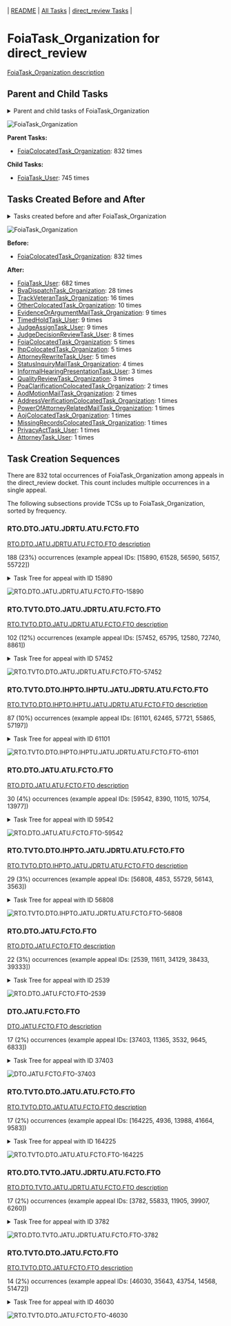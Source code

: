 <!-- DO NOT EDIT THIS FILE.  This file is autogenerated. -->
| [README](../README.md) | [All Tasks](../alltasks.md) | [direct_review Tasks](tasklist.md) |

# FoiaTask_Organization for direct_review

[FoiaTask_Organization description](../descr/FoiaTask_Organization.md)

## Parent and Child Tasks

<details><summary markdown='span'>Parent and child tasks of FoiaTask_Organization
</summary>

```
digraph G {
rankdir=LR;
node [shape=box]
"FoiaTask_Organization" -> "FoiaTask_User" [label=745]
"FoiaColocatedTask_Organization" -> "FoiaTask_Organization" [label=832]
}
```
</details>

![FoiaTask_Organization](dot/FoiaTask_Organization-parentchild.dot.png)

**Parent Tasks:**

   * [FoiaColocatedTask_Organization](FoiaColocatedTask_Organization.md): 832 times

**Child Tasks:**

   * [FoiaTask_User](FoiaTask_User.md): 745 times

## Tasks Created Before and After

<details><summary markdown='span'>Tasks created before and after FoiaTask_Organization</summary>

```
digraph G {
rankdir=LR;

"FoiaTask_Organization" -> "FoiaTask_User" [label=682]
"FoiaTask_Organization" -> "BvaDispatchTask_Organization" [label=28]
"FoiaTask_Organization" -> "TrackVeteranTask_Organization" [label=16]
"FoiaTask_Organization" -> "OtherColocatedTask_Organization" [label=10]
"FoiaTask_Organization" -> "TimedHoldTask_User" [label=9]
"FoiaTask_Organization" -> "JudgeAssignTask_User" [label=9]
"FoiaTask_Organization" -> "EvidenceOrArgumentMailTask_Organization" [label=9]
"FoiaTask_Organization" -> "JudgeDecisionReviewTask_User" [label=8]
"FoiaTask_Organization" -> "IhpColocatedTask_Organization" [label=5]
"FoiaTask_Organization" -> "FoiaColocatedTask_Organization" [label=5]
"FoiaTask_Organization" -> "AttorneyRewriteTask_User" [label=5]
"FoiaTask_Organization" -> "StatusInquiryMailTask_Organization" [label=4]
"FoiaTask_Organization" -> "QualityReviewTask_Organization" [label=3]
"FoiaTask_Organization" -> "InformalHearingPresentationTask_User" [label=3]
"FoiaTask_Organization" -> "PoaClarificationColocatedTask_Organization" [label=2]
"FoiaTask_Organization" -> "AodMotionMailTask_Organization" [label=2]
"FoiaTask_Organization" -> "PrivacyActTask_User" [label=1]
"FoiaTask_Organization" -> "PowerOfAttorneyRelatedMailTask_Organization" [label=1]
"FoiaTask_Organization" -> "MissingRecordsColocatedTask_Organization" [label=1]
"FoiaTask_Organization" -> "AttorneyTask_User" [label=1]
"FoiaTask_Organization" -> "AojColocatedTask_Organization" [label=1]
"FoiaTask_Organization" -> "AddressVerificationColocatedTask_Organization" [label=1]
"FoiaColocatedTask_Organization" -> "FoiaTask_Organization" [label=832]
}
```
</details>

![FoiaTask_Organization](dot/FoiaTask_Organization.dot.png)

**Before:**

   * [FoiaColocatedTask_Organization](FoiaColocatedTask_Organization.md): 832 times

**After:**

   * [FoiaTask_User](FoiaTask_User.md): 682 times
   * [BvaDispatchTask_Organization](BvaDispatchTask_Organization.md): 28 times
   * [TrackVeteranTask_Organization](TrackVeteranTask_Organization.md): 16 times
   * [OtherColocatedTask_Organization](OtherColocatedTask_Organization.md): 10 times
   * [EvidenceOrArgumentMailTask_Organization](EvidenceOrArgumentMailTask_Organization.md): 9 times
   * [TimedHoldTask_User](TimedHoldTask_User.md): 9 times
   * [JudgeAssignTask_User](JudgeAssignTask_User.md): 9 times
   * [JudgeDecisionReviewTask_User](JudgeDecisionReviewTask_User.md): 8 times
   * [FoiaColocatedTask_Organization](FoiaColocatedTask_Organization.md): 5 times
   * [IhpColocatedTask_Organization](IhpColocatedTask_Organization.md): 5 times
   * [AttorneyRewriteTask_User](AttorneyRewriteTask_User.md): 5 times
   * [StatusInquiryMailTask_Organization](StatusInquiryMailTask_Organization.md): 4 times
   * [InformalHearingPresentationTask_User](InformalHearingPresentationTask_User.md): 3 times
   * [QualityReviewTask_Organization](QualityReviewTask_Organization.md): 3 times
   * [PoaClarificationColocatedTask_Organization](PoaClarificationColocatedTask_Organization.md): 2 times
   * [AodMotionMailTask_Organization](AodMotionMailTask_Organization.md): 2 times
   * [AddressVerificationColocatedTask_Organization](AddressVerificationColocatedTask_Organization.md): 1 times
   * [PowerOfAttorneyRelatedMailTask_Organization](PowerOfAttorneyRelatedMailTask_Organization.md): 1 times
   * [AojColocatedTask_Organization](AojColocatedTask_Organization.md): 1 times
   * [MissingRecordsColocatedTask_Organization](MissingRecordsColocatedTask_Organization.md): 1 times
   * [PrivacyActTask_User](PrivacyActTask_User.md): 1 times
   * [AttorneyTask_User](AttorneyTask_User.md): 1 times

## Task Creation Sequences

There are 832 total occurrences of FoiaTask_Organization among appeals in the direct_review docket.  This count includes multiple occurrences in a single appeal.

The following subsections provide TCSs up to FoiaTask_Organization, sorted by frequency.

### RTO.DTO.JATU.JDRTU.ATU.FCTO.FTO

[RTO.DTO.JATU.JDRTU.ATU.FCTO.FTO description](../descr/RTO.DTO.JATU.JDRTU.ATU.FCTO.FTO.md)

188 (23%) occurrences (example appeal IDs: [15890, 61528, 56590, 56157, 55722])

<details><summary markdown='span'>Task Tree for appeal with ID 15890</summary>

```
@startuml
skinparam {
  ObjectBorderColor #555
  ObjectBorderThickness 0
  ObjectFontStyle bold
  ObjectFontSize 14
  ObjectAttributeFontColor #333
  ObjectAttributeFontSize 12
}
  object 0.RootTask #8dd3c7 {
Organization
}
  object 1.TrackVeteranTask #bebada {
Organization
}
  object 2.DistributionTask #ffffb3 {
Organization
}
  object 3.InformalHearingPresentationTask #fdb462 {
Organization
}
  object 4.JudgeAssignTask #ccebc5 {
User
}
  object 5.JudgeDecisionReviewTask #d9d9d9 {
User
}
  object 6.AttorneyTask #bc80bd {
User
}
  object 7.FoiaColocatedTask #fccde5 {
Organization
}
  object 8.FoiaTask #fb8072 {
Organization  <back:white>    </back>
}
  object 9.BvaDispatchTask #b3de69 {
Organization
}
  object 10.BvaDispatchTask #b3de69 {
User
}
0.RootTask -- 1.TrackVeteranTask
0.RootTask -- 2.DistributionTask
2.DistributionTask -- 3.InformalHearingPresentationTask
0.RootTask -- 4.JudgeAssignTask
0.RootTask -- 5.JudgeDecisionReviewTask
5.JudgeDecisionReviewTask -- 6.AttorneyTask
6.AttorneyTask -- 7.FoiaColocatedTask
7.FoiaColocatedTask -- 8.FoiaTask
0.RootTask -- 9.BvaDispatchTask
9.BvaDispatchTask -- 10.BvaDispatchTask
@enduml
```
</details>

![RTO.DTO.JATU.JDRTU.ATU.FCTO.FTO-15890](uml/RTO.DTO.JATU.JDRTU.ATU.FCTO.FTO-15890.png)

### RTO.TVTO.DTO.JATU.JDRTU.ATU.FCTO.FTO

[RTO.TVTO.DTO.JATU.JDRTU.ATU.FCTO.FTO description](../descr/RTO.TVTO.DTO.JATU.JDRTU.ATU.FCTO.FTO.md)

102 (12%) occurrences (example appeal IDs: [57452, 65795, 12580, 72740, 8861])

<details><summary markdown='span'>Task Tree for appeal with ID 57452</summary>

```
@startuml
skinparam {
  ObjectBorderColor #555
  ObjectBorderThickness 0
  ObjectFontStyle bold
  ObjectFontSize 14
  ObjectAttributeFontColor #333
  ObjectAttributeFontSize 12
}
  object 0.RootTask #8dd3c7 {
Organization
}
  object 1.TrackVeteranTask #bebada {
Organization
}
  object 2.DistributionTask #ffffb3 {
Organization
}
  object 3.JudgeAssignTask #ccebc5 {
User
}
  object 4.JudgeDecisionReviewTask #d9d9d9 {
User
}
  object 5.AttorneyTask #bc80bd {
User
}
  object 6.FoiaColocatedTask #fccde5 {
Organization
}
  object 7.FoiaTask #fb8072 {
Organization  <back:white>    </back>
}
  object 8.FoiaTask #fb8072 {
User
}
  object 9.FoiaTask #fb8072 {
User
}
0.RootTask -- 1.TrackVeteranTask
0.RootTask -- 2.DistributionTask
0.RootTask -- 3.JudgeAssignTask
0.RootTask -- 4.JudgeDecisionReviewTask
4.JudgeDecisionReviewTask -- 5.AttorneyTask
5.AttorneyTask -- 6.FoiaColocatedTask
6.FoiaColocatedTask -- 7.FoiaTask
7.FoiaTask -- 8.FoiaTask
7.FoiaTask -- 9.FoiaTask
@enduml
```
</details>

![RTO.TVTO.DTO.JATU.JDRTU.ATU.FCTO.FTO-57452](uml/RTO.TVTO.DTO.JATU.JDRTU.ATU.FCTO.FTO-57452.png)

### RTO.TVTO.DTO.IHPTO.IHPTU.JATU.JDRTU.ATU.FCTO.FTO

[RTO.TVTO.DTO.IHPTO.IHPTU.JATU.JDRTU.ATU.FCTO.FTO description](../descr/RTO.TVTO.DTO.IHPTO.IHPTU.JATU.JDRTU.ATU.FCTO.FTO.md)

87 (10%) occurrences (example appeal IDs: [61101, 62465, 57721, 55865, 57197])

<details><summary markdown='span'>Task Tree for appeal with ID 61101</summary>

```
@startuml
skinparam {
  ObjectBorderColor #555
  ObjectBorderThickness 0
  ObjectFontStyle bold
  ObjectFontSize 14
  ObjectAttributeFontColor #333
  ObjectAttributeFontSize 12
}
  object 0.RootTask #8dd3c7 {
Organization
}
  object 1.TrackVeteranTask #bebada {
Organization
}
  object 2.DistributionTask #ffffb3 {
Organization
}
  object 3.InformalHearingPresentationTask #fdb462 {
Organization
}
  object 4.InformalHearingPresentationTask #fdb462 {
User
}
  object 5.JudgeAssignTask #ccebc5 {
User
}
  object 6.JudgeDecisionReviewTask #d9d9d9 {
User
}
  object 7.AttorneyTask #bc80bd {
User
}
  object 8.FoiaColocatedTask #fccde5 {
Organization
}
  object 9.FoiaTask #fb8072 {
Organization  <back:white>    </back>
}
  object 10.FoiaRequestMailTask #bebada {
Organization
}
  object 11.FoiaRequestMailTask #bebada {
Organization
}
  object 12.FoiaTask #fb8072 {
User
}
  object 13.FoiaTask #fb8072 {
User
}
  object 14.BvaDispatchTask #b3de69 {
Organization
}
  object 15.BvaDispatchTask #b3de69 {
User
}
0.RootTask -- 1.TrackVeteranTask
0.RootTask -- 2.DistributionTask
2.DistributionTask -- 3.InformalHearingPresentationTask
3.InformalHearingPresentationTask -- 4.InformalHearingPresentationTask
0.RootTask -- 5.JudgeAssignTask
0.RootTask -- 6.JudgeDecisionReviewTask
6.JudgeDecisionReviewTask -- 7.AttorneyTask
7.AttorneyTask -- 8.FoiaColocatedTask
8.FoiaColocatedTask -- 9.FoiaTask
0.RootTask -- 10.FoiaRequestMailTask
10.FoiaRequestMailTask -- 11.FoiaRequestMailTask
9.FoiaTask -- 12.FoiaTask
9.FoiaTask -- 13.FoiaTask
0.RootTask -- 14.BvaDispatchTask
14.BvaDispatchTask -- 15.BvaDispatchTask
@enduml
```
</details>

![RTO.TVTO.DTO.IHPTO.IHPTU.JATU.JDRTU.ATU.FCTO.FTO-61101](uml/RTO.TVTO.DTO.IHPTO.IHPTU.JATU.JDRTU.ATU.FCTO.FTO-61101.png)

### RTO.DTO.JATU.ATU.FCTO.FTO

[RTO.DTO.JATU.ATU.FCTO.FTO description](../descr/RTO.DTO.JATU.ATU.FCTO.FTO.md)

30 (4%) occurrences (example appeal IDs: [59542, 8390, 11015, 10754, 13977])

<details><summary markdown='span'>Task Tree for appeal with ID 59542</summary>

```
@startuml
skinparam {
  ObjectBorderColor #555
  ObjectBorderThickness 0
  ObjectFontStyle bold
  ObjectFontSize 14
  ObjectAttributeFontColor #333
  ObjectAttributeFontSize 12
}
  object 0.RootTask #8dd3c7 {
Organization
}
  object 1.DistributionTask #ffffb3 {
Organization
}
  object 2.JudgeAssignTask #ccebc5 {
User
}
  object 3.JudgeDecisionReviewTask #d9d9d9 {
User
}
  object 4.AttorneyTask #bc80bd {
User
}
  object 5.FoiaColocatedTask #fccde5 {
Organization
}
  object 6.FoiaTask #fb8072 {
Organization  <back:white>    </back>
}
  object 7.FoiaTask #fb8072 {
User
}
  object 8.JudgeAssignTask #ccebc5 {
User
}
0.RootTask -- 1.DistributionTask
0.RootTask -- 2.JudgeAssignTask
0.RootTask -- 3.JudgeDecisionReviewTask
8.JudgeAssignTask -- 4.AttorneyTask
4.AttorneyTask -- 5.FoiaColocatedTask
5.FoiaColocatedTask -- 6.FoiaTask
6.FoiaTask -- 7.FoiaTask
0.RootTask -- 8.JudgeAssignTask
@enduml
```
</details>

![RTO.DTO.JATU.ATU.FCTO.FTO-59542](uml/RTO.DTO.JATU.ATU.FCTO.FTO-59542.png)

### RTO.TVTO.DTO.IHPTO.JATU.JDRTU.ATU.FCTO.FTO

[RTO.TVTO.DTO.IHPTO.JATU.JDRTU.ATU.FCTO.FTO description](../descr/RTO.TVTO.DTO.IHPTO.JATU.JDRTU.ATU.FCTO.FTO.md)

29 (3%) occurrences (example appeal IDs: [56808, 4853, 55729, 56143, 3563])

<details><summary markdown='span'>Task Tree for appeal with ID 56808</summary>

```
@startuml
skinparam {
  ObjectBorderColor #555
  ObjectBorderThickness 0
  ObjectFontStyle bold
  ObjectFontSize 14
  ObjectAttributeFontColor #333
  ObjectAttributeFontSize 12
}
  object 0.RootTask #8dd3c7 {
Organization
}
  object 1.TrackVeteranTask #bebada {
Organization
}
  object 2.DistributionTask #ffffb3 {
Organization
}
  object 3.InformalHearingPresentationTask #fdb462 {
Organization
}
  object 4.JudgeAssignTask #ccebc5 {
User
}
  object 5.JudgeDecisionReviewTask #d9d9d9 {
User
}
  object 6.AttorneyTask #bc80bd {
User
}
  object 7.FoiaColocatedTask #fccde5 {
Organization
}
  object 8.FoiaTask #fb8072 {
Organization  <back:white>    </back>
}
  object 9.FoiaTask #fb8072 {
User
}
0.RootTask -- 1.TrackVeteranTask
0.RootTask -- 2.DistributionTask
2.DistributionTask -- 3.InformalHearingPresentationTask
0.RootTask -- 4.JudgeAssignTask
0.RootTask -- 5.JudgeDecisionReviewTask
5.JudgeDecisionReviewTask -- 6.AttorneyTask
6.AttorneyTask -- 7.FoiaColocatedTask
7.FoiaColocatedTask -- 8.FoiaTask
8.FoiaTask -- 9.FoiaTask
@enduml
```
</details>

![RTO.TVTO.DTO.IHPTO.JATU.JDRTU.ATU.FCTO.FTO-56808](uml/RTO.TVTO.DTO.IHPTO.JATU.JDRTU.ATU.FCTO.FTO-56808.png)

### RTO.DTO.JATU.FCTO.FTO

[RTO.DTO.JATU.FCTO.FTO description](../descr/RTO.DTO.JATU.FCTO.FTO.md)

22 (3%) occurrences (example appeal IDs: [2539, 11611, 34129, 38433, 39333])

<details><summary markdown='span'>Task Tree for appeal with ID 2539</summary>

```
@startuml
skinparam {
  ObjectBorderColor #555
  ObjectBorderThickness 0
  ObjectFontStyle bold
  ObjectFontSize 14
  ObjectAttributeFontColor #333
  ObjectAttributeFontSize 12
}
  object 0.RootTask #8dd3c7 {
Organization
}
  object 1.DistributionTask #ffffb3 {
Organization
}
  object 2.JudgeAssignTask #ccebc5 {
User
}
  object 3.JudgeDecisionReviewTask #d9d9d9 {
User
}
  object 4.AttorneyTask #bc80bd {
User
}
  object 5.PreRoutingFoiaColocatedTask #8dd3c7 {
Organization
}
  object 6.PreRoutingFoiaColocatedTask #8dd3c7 {
User
}
  object 7.PrivacyActTask #ccebc5 {
Organization
}
  object 8.PrivacyActTask #ccebc5 {
User
}
  object 9.TimedHoldTask #fccde5 {
User
}
  object 10.PrivacyActTask #ccebc5 {
Organization
}
  object 11.FoiaColocatedTask #fccde5 {
Organization
}
  object 12.FoiaTask #fb8072 {
Organization  <back:white>    </back>
}
  object 13.FoiaTask #fb8072 {
User
}
  object 14.FoiaTask #fb8072 {
User
}
  object 15.JudgeAssignTask #ccebc5 {
User
}
  object 16.JudgeAssignTask #ccebc5 {
User
}
  object 17.JudgeDecisionReviewTask #d9d9d9 {
User
}
  object 18.AttorneyTask #bc80bd {
User
}
  object 19.AttorneyRewriteTask #b3de69 {
User
}
  object 20.BvaDispatchTask #b3de69 {
Organization
}
  object 21.BvaDispatchTask #b3de69 {
User
}
0.RootTask -- 1.DistributionTask
0.RootTask -- 2.JudgeAssignTask
0.RootTask -- 3.JudgeDecisionReviewTask
3.JudgeDecisionReviewTask -- 4.AttorneyTask
4.AttorneyTask -- 5.PreRoutingFoiaColocatedTask
5.PreRoutingFoiaColocatedTask -- 6.PreRoutingFoiaColocatedTask
6.PreRoutingFoiaColocatedTask -- 7.PrivacyActTask
7.PrivacyActTask -- 8.PrivacyActTask
8.PrivacyActTask -- 9.TimedHoldTask
6.PreRoutingFoiaColocatedTask -- 10.PrivacyActTask
4.AttorneyTask -- 11.FoiaColocatedTask
11.FoiaColocatedTask -- 12.FoiaTask
12.FoiaTask -- 13.FoiaTask
12.FoiaTask -- 14.FoiaTask
0.RootTask -- 15.JudgeAssignTask
0.RootTask -- 16.JudgeAssignTask
0.RootTask -- 17.JudgeDecisionReviewTask
17.JudgeDecisionReviewTask -- 18.AttorneyTask
17.JudgeDecisionReviewTask -- 19.AttorneyRewriteTask
0.RootTask -- 20.BvaDispatchTask
20.BvaDispatchTask -- 21.BvaDispatchTask
@enduml
```
</details>

![RTO.DTO.JATU.FCTO.FTO-2539](uml/RTO.DTO.JATU.FCTO.FTO-2539.png)

### DTO.JATU.FCTO.FTO

[DTO.JATU.FCTO.FTO description](../descr/DTO.JATU.FCTO.FTO.md)

17 (2%) occurrences (example appeal IDs: [37403, 11365, 3532, 9645, 6833])

<details><summary markdown='span'>Task Tree for appeal with ID 37403</summary>

```
@startuml
skinparam {
  ObjectBorderColor #555
  ObjectBorderThickness 0
  ObjectFontStyle bold
  ObjectFontSize 14
  ObjectAttributeFontColor #333
  ObjectAttributeFontSize 12
}
  object 0.RootTask #8dd3c7 {
Organization
}
  object 1.DistributionTask #ffffb3 {
Organization
}
  object 2.JudgeAssignTask #ccebc5 {
User
}
  object 3.JudgeDecisionReviewTask #d9d9d9 {
User
}
  object 4.AttorneyTask #bc80bd {
User
}
  object 5.FoiaColocatedTask #fccde5 {
Organization
}
  object 6.FoiaTask #fb8072 {
Organization  <back:white>    </back>
}
  object 7.FoiaTask #fb8072 {
User
}
0.RootTask -- 1.DistributionTask
0.RootTask -- 2.JudgeAssignTask
0.RootTask -- 3.JudgeDecisionReviewTask
3.JudgeDecisionReviewTask -- 4.AttorneyTask
4.AttorneyTask -- 5.FoiaColocatedTask
5.FoiaColocatedTask -- 6.FoiaTask
6.FoiaTask -- 7.FoiaTask
@enduml
```
</details>

![DTO.JATU.FCTO.FTO-37403](uml/DTO.JATU.FCTO.FTO-37403.png)

### RTO.TVTO.DTO.JATU.ATU.FCTO.FTO

[RTO.TVTO.DTO.JATU.ATU.FCTO.FTO description](../descr/RTO.TVTO.DTO.JATU.ATU.FCTO.FTO.md)

17 (2%) occurrences (example appeal IDs: [164225, 4936, 13988, 41664, 9583])

<details><summary markdown='span'>Task Tree for appeal with ID 164225</summary>

```
@startuml
skinparam {
  ObjectBorderColor #555
  ObjectBorderThickness 0
  ObjectFontStyle bold
  ObjectFontSize 14
  ObjectAttributeFontColor #333
  ObjectAttributeFontSize 12
}
  object 0.RootTask #8dd3c7 {
Organization
}
  object 1.TrackVeteranTask #bebada {
Organization
}
  object 2.DistributionTask #ffffb3 {
Organization
}
  object 3.JudgeAssignTask #ccebc5 {
User
}
  object 4.JudgeDecisionReviewTask #d9d9d9 {
User
}
  object 5.AttorneyTask #bc80bd {
User
}
  object 6.FoiaColocatedTask #fccde5 {
Organization
}
  object 7.FoiaTask #fb8072 {
Organization  <back:white>    </back>
}
  object 8.FoiaTask #fb8072 {
User
}
  object 9.EvidenceOrArgumentMailTask #ffffb3 {
Organization
}
  object 10.JudgeDecisionReviewTask #d9d9d9 {
User
}
  object 11.JudgeDecisionReviewTask #d9d9d9 {
User
}
  object 12.BvaDispatchTask #b3de69 {
Organization
}
  object 13.BvaDispatchTask #b3de69 {
User
}
0.RootTask -- 1.TrackVeteranTask
0.RootTask -- 2.DistributionTask
0.RootTask -- 3.JudgeAssignTask
0.RootTask -- 4.JudgeDecisionReviewTask
11.JudgeDecisionReviewTask -- 5.AttorneyTask
5.AttorneyTask -- 6.FoiaColocatedTask
6.FoiaColocatedTask -- 7.FoiaTask
7.FoiaTask -- 8.FoiaTask
0.RootTask -- 9.EvidenceOrArgumentMailTask
0.RootTask -- 10.JudgeDecisionReviewTask
0.RootTask -- 11.JudgeDecisionReviewTask
0.RootTask -- 12.BvaDispatchTask
12.BvaDispatchTask -- 13.BvaDispatchTask
@enduml
```
</details>

![RTO.TVTO.DTO.JATU.ATU.FCTO.FTO-164225](uml/RTO.TVTO.DTO.JATU.ATU.FCTO.FTO-164225.png)

### RTO.DTO.TVTO.JATU.JDRTU.ATU.FCTO.FTO

[RTO.DTO.TVTO.JATU.JDRTU.ATU.FCTO.FTO description](../descr/RTO.DTO.TVTO.JATU.JDRTU.ATU.FCTO.FTO.md)

17 (2%) occurrences (example appeal IDs: [3782, 55833, 11905, 39907, 6260])

<details><summary markdown='span'>Task Tree for appeal with ID 3782</summary>

```
@startuml
skinparam {
  ObjectBorderColor #555
  ObjectBorderThickness 0
  ObjectFontStyle bold
  ObjectFontSize 14
  ObjectAttributeFontColor #333
  ObjectAttributeFontSize 12
}
  object 0.RootTask #8dd3c7 {
Organization
}
  object 1.DistributionTask #ffffb3 {
Organization
}
  object 2.TrackVeteranTask #bebada {
Organization
}
  object 3.JudgeAssignTask #ccebc5 {
User
}
  object 4.JudgeDecisionReviewTask #d9d9d9 {
User
}
  object 5.AttorneyTask #bc80bd {
User
}
  object 6.FoiaColocatedTask #fccde5 {
Organization
}
  object 7.FoiaTask #fb8072 {
Organization  <back:white>    </back>
}
  object 8.FoiaTask #fb8072 {
User
}
  object 9.BvaDispatchTask #b3de69 {
Organization
}
  object 10.BvaDispatchTask #b3de69 {
User
}
0.RootTask -- 1.DistributionTask
0.RootTask -- 2.TrackVeteranTask
0.RootTask -- 3.JudgeAssignTask
0.RootTask -- 4.JudgeDecisionReviewTask
4.JudgeDecisionReviewTask -- 5.AttorneyTask
5.AttorneyTask -- 6.FoiaColocatedTask
6.FoiaColocatedTask -- 7.FoiaTask
7.FoiaTask -- 8.FoiaTask
0.RootTask -- 9.BvaDispatchTask
9.BvaDispatchTask -- 10.BvaDispatchTask
@enduml
```
</details>

![RTO.DTO.TVTO.JATU.JDRTU.ATU.FCTO.FTO-3782](uml/RTO.DTO.TVTO.JATU.JDRTU.ATU.FCTO.FTO-3782.png)

### RTO.TVTO.DTO.JATU.FCTO.FTO

[RTO.TVTO.DTO.JATU.FCTO.FTO description](../descr/RTO.TVTO.DTO.JATU.FCTO.FTO.md)

14 (2%) occurrences (example appeal IDs: [46030, 35643, 43754, 14568, 51472])

<details><summary markdown='span'>Task Tree for appeal with ID 46030</summary>

```
@startuml
skinparam {
  ObjectBorderColor #555
  ObjectBorderThickness 0
  ObjectFontStyle bold
  ObjectFontSize 14
  ObjectAttributeFontColor #333
  ObjectAttributeFontSize 12
}
  object 0.RootTask #8dd3c7 {
Organization
}
  object 1.TrackVeteranTask #bebada {
Organization
}
  object 2.DistributionTask #ffffb3 {
Organization
}
  object 3.JudgeAssignTask #ccebc5 {
User
}
  object 4.JudgeDecisionReviewTask #d9d9d9 {
User
}
  object 5.AttorneyTask #bc80bd {
User
}
  object 6.FoiaColocatedTask #fccde5 {
Organization
}
  object 7.FoiaTask #fb8072 {
Organization  <back:white>    </back>
}
  object 8.FoiaTask #fb8072 {
User
}
  object 9.JudgeAssignTask #ccebc5 {
User
}
0.RootTask -- 1.TrackVeteranTask
0.RootTask -- 2.DistributionTask
0.RootTask -- 3.JudgeAssignTask
0.RootTask -- 4.JudgeDecisionReviewTask
4.JudgeDecisionReviewTask -- 5.AttorneyTask
9.JudgeAssignTask -- 6.FoiaColocatedTask
6.FoiaColocatedTask -- 7.FoiaTask
7.FoiaTask -- 8.FoiaTask
0.RootTask -- 9.JudgeAssignTask
@enduml
```
</details>

![RTO.TVTO.DTO.JATU.FCTO.FTO-46030](uml/RTO.TVTO.DTO.JATU.FCTO.FTO-46030.png)

